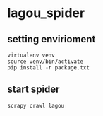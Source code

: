 # lagou_spider

## setting envirioment
```
virtualenv venv
source venv/bin/activate
pip install -r package.txt
```

## start spider
`scrapy crawl lagou`